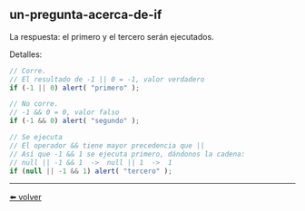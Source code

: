 ## un-pregunta-acerca-de-if

La respuesta: el primero y el tercero serán ejecutados.

Detalles:

````js
// Corre.
// El resultado de -1 || 0 = -1, valor verdadero
if (-1 || 0) alert( "primero" );

// No corre.
// -1 && 0 = 0, valor falso
if (-1 && 0) alert( "segundo" );

// Se ejecuta
// El operador && tiene mayor precedencia que ||
// Así que -1 && 1 se ejecuta primero, dándonos la cadena:
// null || -1 && 1  ->  null || 1  ->  1
if (null || -1 && 1) alert( "tercero" );
````

---
[⬅️ volver](https://github.com/VictorHugoAguilar/javascript-interview-questions-explained/blob/main/theory/first-steps/11_logical-operators/readme.md#un-pregunta-acerca-de-if)
